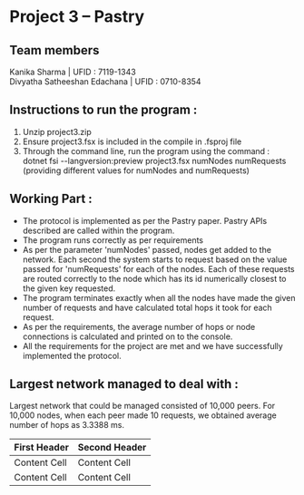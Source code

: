 # Project 3 – Pastry

## Team members
Kanika Sharma | UFID : 7119-1343 <br />
Divyatha Satheeshan Edachana | UFID : 0710-8354

## Instructions to run the program :
1. Unzip project3.zip
2. Ensure project3.fsx is included in the compile in .fsproj file
3. Through the command line, run the program using the command :
dotnet fsi --langversion:preview project3.fsx numNodes numRequests
(providing different values for numNodes and numRequests)

## Working Part :

<ul>
<li>The protocol is implemented as per the Pastry paper. Pastry APIs described are called within the program.</li>
<li>The program runs correctly as per requirements</li>
<li>As per the parameter 'numNodes' passed, nodes get added to the network. Each second the system starts to request based on the value passed for 'numRequests' for each of the nodes. Each of these requests are routed correctly to the node which has its id numerically closest to the given key requested.</li>
<li>The program terminates exactly when all the nodes have made the given number of requests and have calculated total hops it took for each request.</li>  
<li>As per the requirements, the average number of hops or node connections is calculated and printed on to the console.</li>
<li>All the requirements for the project are met and we have successfully implemented the protocol.</li>
</ul>

## Largest network managed to deal with :

Largest network that could be managed consisted of 10,000 peers. For 10,000 nodes, when each peer made 10 requests, we obtained average number of hops as 3.3388 ms.

First Header  | Second Header
------------- | -------------
Content Cell  | Content Cell
Content Cell  | Content Cell
